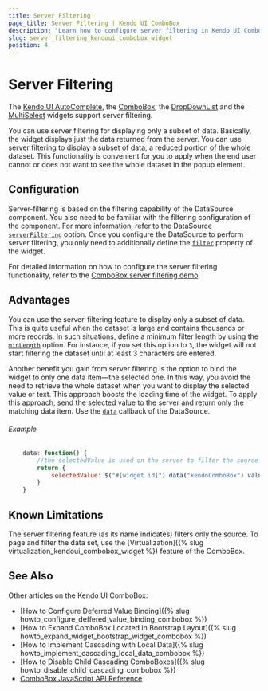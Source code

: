 ```yaml
---
title: Server Filtering
page_title: Server Filtering | Kendo UI ComboBox
description: "Learn how to configure server filtering in Kendo UI ComboBox, DropDownList, AutoComplete and MultiSelect widgets."
slug: server_filtering_kendoui_combobox_widget
position: 4
---
```


# Server Filtering

The [Kendo UI AutoComplete](http://demos.telerik.com/kendo-ui/autocomplete/index), the [ComboBox](http://demos.telerik.com/kendo-ui/combobox/index), the [DropDownList](http://demos.telerik.com/kendo-ui/dropdownlist/index) and the [MultiSelect](http://demos.telerik.com/kendo-ui/multiselect/index) widgets support server filtering.

You can use server filtering for displaying only a subset of data. Basically, the widget displays just the data returned from the server. You can use server filtering to display a subset of data, a reduced portion of the whole dataset. This functionality is convenient for you to apply when the end user cannot or does not want to see the whole dataset in the popup element.

## Configuration

Server-filtering is based on the filtering capability of the DataSource component. You also need to be familiar with the filtering configuration of the component. For more information, refer to the DataSource [`serverFiltering`](/api/javascript/data/datasource#configuration-serverFiltering) option. Once you configure the DataSource to perform server filtering, you only need to additionally define the [`filter`](/api/javascript/ui/combobox#configuration-filter) property of the widget.

For detailed information on how to configure the server filtering functionality, refer to the [ComboBox server filtering demo](http://demos.telerik.com/kendo-ui/combobox/serverfiltering).

## Advantages

You can use the server-filtering feature to display only a subset of data. This is quite useful when the dataset is large and contains thousands or more records. In such situations, define a minimum filter length by using the [`minLength`](/api/javascript/ui/combobox#configuration-minLength) option. For instance, if you set this option to `3`, the widget will not start filtering the dataset until at least 3 characters are entered.

Another benefit you gain from server filtering is the option to bind the widget to only one data item&mdash;the selected one. In this way, you avoid the need to retrieve the whole dataset when you want to display the selected value or text. This approach boosts the loading time of the widget. To apply this approach, send the selected value to the server and return only the matching data item. Use the  [`data`](/api/javascript/data/datasource#configuration-transport.read.data) callback of the DataSource.

###### Example

```javascript
    data: function() {
        //the selectedValue is used on the server to filter the source and return only the matching data item
        return {
            selectedValue: $("#[widget id]").data("kendoComboBox").value()
        }
    }
```

## Known Limitations

The server filtering feature (as its name indicates) filters only the source. To page and filter the data set, use the [Virtualization]({% slug virtualization_kendoui_combobox_widget %}) feature of the ComboBox.

## See Also

Other articles on the Kendo UI ComboBox:

* [How to Configure Deferred Value Binding]({% slug howto_configure_deffered_value_binding_combobox %})
* [How to Expand ComboBox Located in Bootstrap Layout]({% slug howto_expand_widget_bootstrap_widget_combobox %})
* [How to Implement Cascading with Local Data]({% slug howto_implement_cascading_local_data_combobox %})
* [How to Disable Child Cascading ComboBoxes]({% slug howto_disable_child_cascading_combobox %})
* [ComboBox JavaScript API Reference](/api/javascript/ui/combobox)
